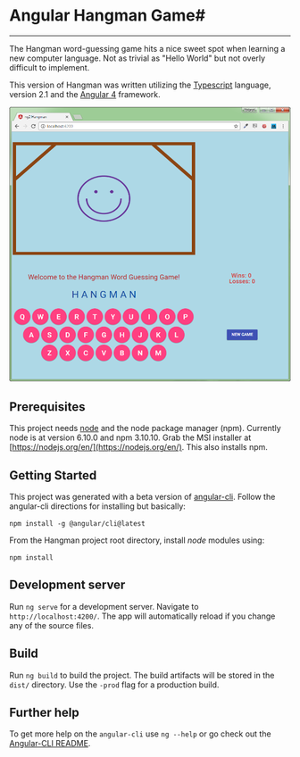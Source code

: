 # Angular Hangman Game#

----------

The Hangman word-guessing game hits a nice sweet spot when learning a new computer language. Not as trivial as "Hello World" but not overly difficult to implement.

This version of Hangman was written utilizing the [Typescript](https://www.typescriptlang.org/) language, version 2.1 and the [Angular 4](https://angular.io/) framework.      

![window view](https://github.com/ROpsal/ng2-hangman/blob/master/images/window.png)

## Prerequisites

This project needs [node](https://nodejs.org/en/) and the node package manager (npm).  Currently node is at version 6.10.0 and npm 3.10.10. Grab the MSI installer at [https://nodejs.org/en/](https://nodejs.org/en/). This also installs npm.

## Getting Started

This project was generated with a beta version of [angular-cli](https://github.com/angular/angular-cli).  Follow the angular-cli directions for installing but basically:

	npm install -g @angular/cli@latest

From the Hangman project root directory, install *node* modules using:
	
	npm install  

## Development server
Run `ng serve` for a development server. Navigate to `http://localhost:4200/`. The app will automatically reload if you change any of the source files.

## Build

Run `ng build` to build the project. The build artifacts will be stored in the `dist/` directory. Use the `-prod` flag for a production build.

## Further help

To get more help on the `angular-cli` use `ng --help` or go check out the [Angular-CLI README](https://github.com/angular/angular-cli/blob/master/README.md).
